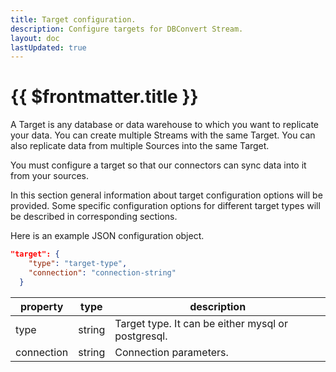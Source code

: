 ```yaml
---
title: Target configuration.
description: Configure targets for DBConvert Stream.
layout: doc
lastUpdated: true
---
```

# {{ $frontmatter.title }}

A Target is any database or data warehouse to which you want to replicate your data. You can create multiple Streams with the same Target. You can also replicate data from multiple Sources into the same Target.

You must configure a target so that our connectors can sync data into it from your sources.

In this section general information about target configuration options will be provided. Some specific configuration options for different target types will be described in corresponding sections.

Here is an example JSON configuration object.

```JSON
"target": {
    "type": "target-type",
    "connection": "connection-string"
  }
```

| property       | type | description                                                                                            |
|----------------|-------------------------|-------------------------------------------------------------------------------------------------------|
| type           | string | Target type. It can be either mysql or postgresql.                                                                  |
| connection     | string | Connection parameters.                                                                                 |



